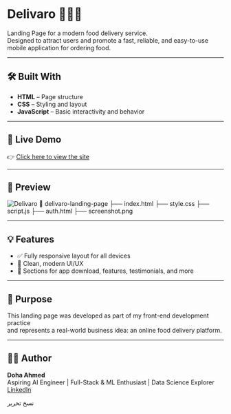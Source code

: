 # Delivaro 🍔🚴‍♂️

Landing Page for a modern food delivery service.  
Designed to attract users and promote a fast, reliable, and easy-to-use mobile application for ordering food.

---

## 🛠️ Built With

- **HTML** – Page structure  
- **CSS** – Styling and layout  
- **JavaScript** – Basic interactivity and behavior  

---

## 🔗 Live Demo

👉 [Click here to view the site](https://dohaahmed454.github.io/delivaro-landing-page/)

---

## 📸 Preview


![Delivaro](https://github.com/user-attachments/assets/6c77b3e3-e84e-4f18-980e-f42d37bf21ac)
📁 delivaro-landing-page
├── index.html
├── style.css
├── script.js
├── auth.html
├── screenshot.png


---

## 💡 Features

- ✅ Fully responsive layout for all devices  
- 🎨 Clean, modern UI/UX  
- 📲 Sections for app download, features, testimonials, and more

---

## 🎯 Purpose

This landing page was developed as part of my front-end development practice  
and represents a real-world business idea: an online food delivery platform.

---

## 👩‍💻 Author

**Doha Ahmed**  
Aspiring AI Engineer | Full-Stack & ML Enthusiast | Data Science Explorer  
[LinkedIn](https://www.linkedin.com/in/doha-ahmed-561b49294/)

نسخ
تحرير


